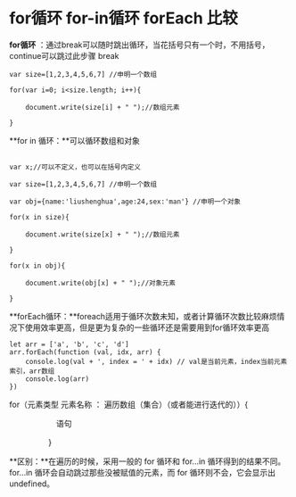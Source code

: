 # for循环 for-in循环 forEach 比较

**for循环** ：通过break可以随时跳出循环，当花括号只有一个时，不用括号，continue可以跳过此步骤
break

```
var size=[1,2,3,4,5,6,7] //申明一个数组

for(var i=0; i<size.length; i++){ 

    document.write(size[i] + " ");//数组元素
    
}
```

**for in 循环：**可以循环数组和对象

```

var x;//可以不定义，也可以在括号内定义

var size=[1,2,3,4,5,6,7] //申明一个数组

var obj={name:'liushenghua',age:24,sex:'man'} //申明一个对象

for(x in size){ 

    document.write(size[x] + " ");//数组元素
    
}

for(x in obj){ 

    document.write(obj[x] + " ");//对象元素
    
}
```

**forEach循环：**foreach适用于循环次数未知，或者计算循环次数比较麻烦情况下使用效率更高，但是更为复杂的一些循环还是需要用到for循环效率更高

```
let arr = ['a', 'b', 'c', 'd']
arr.forEach(function (val, idx, arr) {
    console.log(val + ', index = ' + idx) // val是当前元素，index当前元素索引，arr数组
    console.log(arr)
})
```

for（元素类型  元素名称 ： 遍历数组（集合）（或者能进行迭代的））{

　　　　　　语句

　　　　　}



**区别：**在遍历的时候，采用一般的 for 循环和 for...in 循环得到的结果不同。for...in 循环会自动跳过那些没被赋值的元素，而 for 循环则不会，它会显示出 undefined。